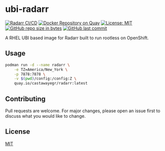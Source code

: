 ubi-radarr
=========
[![Radarr CI/CD](https://github.com/CastawayEGR/ubi-radarr/actions/workflows/build.yml/badge.svg)](https://github.com/CastawayEGR/ubi-radarr/actions/workflows/build.yml)
[![Docker Repository on Quay](https://quay.io/repository/castawayegr/radarr/status "Docker Repository on Quay")](https://quay.io/repository/castawayegr/radarr)
[![License: MIT](https://img.shields.io/badge/License-MIT-brightgreen.svg)](https://opensource.org/licenses/MIT)
[![GitHub repo size in bytes](https://img.shields.io/github/repo-size/CastawayEGR/ubi-radarr.svg?logoColor=brightgreen)](https://github.com/CastawayEGR/ubi-radarr)
[![GitHub last commit](https://img.shields.io/github/last-commit/CastawayEGR/ubi-radarr.svg?logoColor=brightgreen)](https://github.com/CastawayEGR/ubi-radarr)

A RHEL UBI based image for Radarr built to run rootless on OpenShift.

## Usage

```bash
podman run -d --name radarr \
    -e TZ=America/New_York \
    -p 7878:7878 \
    -v $(pwd)/config:/config:Z \
    quay.io/castawayegr/radarr:latest 
```

## Contributing
Pull requests are welcome. For major changes, please open an issue first to discuss what you would like to change.

## License
[MIT](https://choosealicense.com/licenses/mit/)
